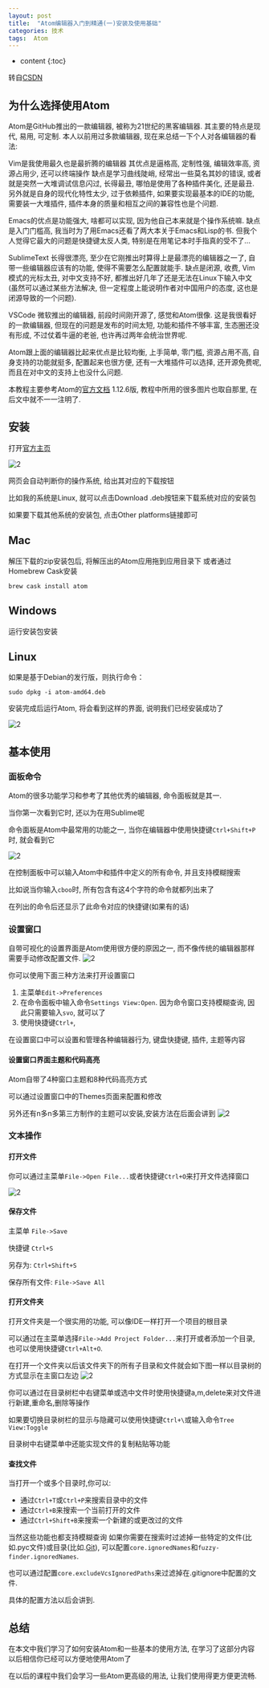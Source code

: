 ```yaml
---
layout: post
title:	"Atom编辑器入门到精通(一)安装及使用基础"
categories: 技术
tags:  Atom
---
```


* content
{:toc}

转自[CSDN](http://blog.csdn.net/u010494080/article/details/50372857)

## 为什么选择使用Atom

Atom是GitHub推出的一款编辑器, 被称为21世纪的黑客编辑器. 其主要的特点是现代, 易用, 可定制. 
本人以前用过多款编辑器, 现在来总结一下个人对各编辑器的看法:

Vim是我使用最久也是最折腾的编辑器 
其优点是逼格高, 定制性强, 编辑效率高, 资源占用少, 还可以终端操作 
缺点是学习曲线陡峭, 经常出一些莫名其妙的错误, 或者就是突然一大堆调试信息闪过, 长得最丑, 哪怕是使用了各种插件美化, 还是最丑. 另外就是自身的现代化特性太少, 过于依赖插件, 如果要实现最基本的IDE的功能, 需要装一大堆插件, 插件本身的质量和相互之间的兼容性也是个问题.

Emacs的优点是功能强大, 啥都可以实现, 因为他自己本来就是个操作系统嘛. 
缺点是入门门槛高, 我当时为了用Emacs还看了两大本关于Emacs和Lisp的书. 但我个人觉得它最大的问题是快捷键太反人类, 特别是在用笔记本时手指真的受不了…

SublimeText 
长得很漂亮, 至少在它刚推出时算得上是最漂亮的编辑器之一了, 自带一些编辑器应该有的功能, 使得不需要怎么配置就能手. 
缺点是闭源, 收费, Vim模式的光标太丑, 对中文支持不好, 都推出好几年了还是无法在Linux下输入中文(虽然可以通过某些方法解决, 但一定程度上能说明作者对中国用户的态度, 这也是闭源导致的一个问题).

VSCode 
微软推出的编辑器, 前段时间刚开源了, 感觉和Atom很像. 这是我很看好的一款编辑器, 但现在的问题是发布的时间太短, 功能和插件不够丰富, 生态圈还没有形成, 不过仗着牛逼的老爸, 也许再过两年会统治世界呢.

Atom跟上面的编辑器比起来优点是比较均衡, 上手简单, 零门槛, 资源占用不高, 自身支持的功能就挺多, 配置起来也很方便, 还有一大堆插件可以选择, 还开源免费呢, 而且在对中文的支持上也没什么问题.

本教程主要参考Atom的[官方文档](https://atom.io/docs) 1.12.6版, 教程中所用的很多图片也取自那里, 在后文中就不一一注明了.

## 安装

打开[官方主页](https://atom.io/)

![2](https://raw.githubusercontent.com/deeploveHu/picture/master/Atom/linux-downloads.png)

网页会自动判断你的操作系统, 给出其对应的下载按钮 

比如我的系统是Linux, 就可以点击Download .deb按钮来下载系统对应的安装包 

如果要下载其他系统的安装包, 点击Other platforms链接即可

## Mac

解压下载的zip安装包后, 将解压出的Atom应用拖到应用目录下 
或者通过Homebrew Cask安装

`brew cask install atom`

## Windows

运行安装包安装

## Linux

如果是基于Debian的发行版，则执行命令：

`sudo dpkg -i atom-amd64.deb`

安装完成后运行Atom, 将会看到这样的界面, 说明我们已经安装成功了

![2](https://raw.githubusercontent.com/deeploveHu/picture/master/Atom/first-launch.png)



## 基本使用

### 面板命令

Atom的很多功能学习和参考了其他优秀的编辑器, 命令面板就是其一. 

当你第一次看到它时, 还以为在用Sublime呢 

命令面板是Atom中最常用的功能之一, 当你在编辑器中使用快捷键`Ctrl+Shift+P`时, 就会看到它 

![2](https://raw.githubusercontent.com/deeploveHu/picture/master/Atom/command-palette.png)

在控制面板中可以输入Atom中和插件中定义的所有命令, 并且支持模糊搜索 

比如说当你输入`cboo`时, 所有包含有这4个字符的命令就都列出来了 

在列出的命令后还显示了此命令对应的快捷键(如果有的话)

### 设置窗口

自带可视化的设置界面是Atom使用很方便的原因之一, 而不像传统的编辑器那样需要手动修改配置文件. 
![2](https://raw.githubusercontent.com/deeploveHu/picture/master/Atom/settings.png)

你可以使用下面三种方法来打开设置窗口 
1. 主菜单`Edit->Preferences` 
2. 在命令面板中输入命令`Settings View:Open`. 因为命令窗口支持模糊查询, 因此只需要输入`svo`, 就可以了 
3. 使用快捷键`Ctrl+`,

在设置窗口中可以设置和管理各种编辑器行为, 键盘快捷键, 插件, 主题等内容

#### 设置窗口界面主题和代码高亮

Atom自带了4种窗口主题和8种代码高亮方式 

可以通过设置窗口中的Themes页面来配置和修改
 
另外还有n多n多第三方制作的主题可以安装,安装方法在后面会讲到
![2](https://raw.githubusercontent.com/deeploveHu/picture/master/Atom/theme.png)

### 文本操作

#### 打开文件

你可以通过主菜单`File->Open File...`或者快捷键`Ctrl+O`来打开文件选择窗口 

![2](https://raw.githubusercontent.com/deeploveHu/picture/master/Atom/open-file.png)

#### 保存文件

主菜单 `File->Save`

快捷键 `Ctrl+S`
 
另存为: `Ctrl+Shift+S`
 
保存所有文件: `File->Save All`

#### 打开文件夹

打开文件夹是一个很实用的功能, 可以像IDE一样打开一个项目的根目录 

可以通过在主菜单选择`File->Add Project Folder...`来打开或者添加一个目录,也可以使用快捷键`Ctrl+Alt+O`. 

在打开一个文件夹以后该文件夹下的所有子目录和文件就会如下图一样以目录树的方式显示在主窗口左边
![2](https://raw.githubusercontent.com/deeploveHu/picture/master/Atom/project-view.png)

你可以通过在目录树栏中右键菜单或选中文件时使用快捷键a,m,delete来对文件进行新建,重命名,删除等操作
 
如果要切换目录树栏的显示与隐藏可以使用快捷键`Ctrl+\`或输入命令`Tree View:Toggle`

目录树中右键菜单中还能实现文件的复制粘贴等功能 

#### 查找文件

当打开一个或多个目录时,你可以: 
* 通过`Ctrl+T`或`Ctrl+P`来搜索目录中的文件 
* 通过`Ctrl+B`来搜索一个当前打开的文件 
* 通过`Ctrl+Shift+B`来搜索一个新建的或更改过的文件

当然这些功能也都支持模糊查询 
如果你需要在搜索时过滤掉一些特定的文件(比如.pyc文件)或目录(比如.[Git](http://lib.csdn.net/base/git)), 可以配置`core.ignoredNames`和`fuzzy-finder.ignoredNames`. 

也可以通过配置`core.excludeVcsIgnoredPaths`来过滤掉在.gitignore中配置的文件. 

具体的配置方法以后会讲到.

## 总结

在本文中我们学习了如何安装Atom和一些基本的使用方法, 在学习了这部分内容以后相信你已经可以方便地使用Atom了 

在以后的课程中我们会学习一些Atom更高级的用法, 让我们使用得更方便更流畅.






